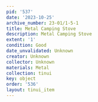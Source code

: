 ```yaml
---
pid: '537'
date: '2023-10-25'
archive_number: 23-01/1-5-1
title: Metal Camping Stove
description: Metal Camping Stove
extent: '1'
condition: Good
date_unvalidated: Unknown
creator: Unknown
collector: Unknown
materials: Metal
collection: tinui
key: object
order: '536'
layout: tinui_item
---
```

